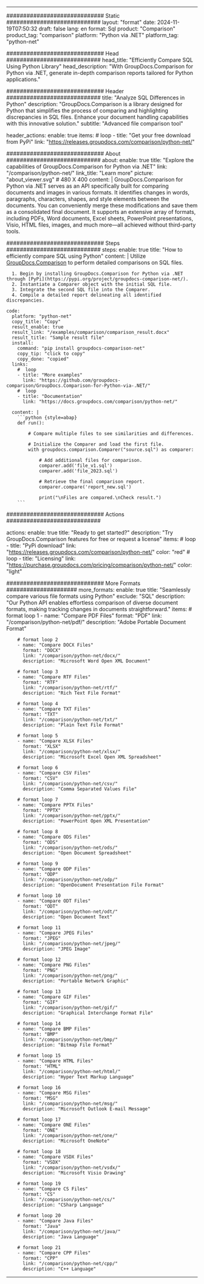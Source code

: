 
---
############################# Static ############################
layout: "format"
date:  2024-11-19T07:50:32
draft: false
lang: en
format: Sql
product: "Comparison"
product_tag: "comparison"
platform: "Python via .NET"
platform_tag: "python-net"

############################# Head ############################
head_title: "Efficiently Compare SQL Using Python Library"
head_description: "With GroupDocs.Comparison for Python via .NET, generate in-depth comparison reports tailored for Python applications."

############################# Header ############################
title: "Analyze SQL Differences in Python" 
description: "GroupDocs.Comparison is a library designed for Python that simplifies the process of comparing and highlighting discrepancies in SQL files. Enhance your document handling capabilities with this innovative solution."
subtitle: "Advanced file comparison tool" 

header_actions:
  enable: true
  items:
    #  loop
    - title: "Get your free download from PyPi"
      link: "https://releases.groupdocs.com/comparison/python-net/"
      
############################# About ############################
about:
    enable: true
    title: "Explore the capabilities of GroupDocs.Comparison for Python via .NET"
    link: "/comparison/python-net/"
    link_title: "Learn more"
    picture: "about_viewer.svg" # 480 X 400
    content: |
       GroupDocs.Comparison for Python via .NET serves as an API specifically built for comparing documents and images in various formats. It identifies changes in words, paragraphs, characters, shapes, and style elements between the documents. You can conveniently merge these modifications and save them as a consolidated final document. It supports an extensive array of formats, including PDFs, Word documents, Excel sheets, PowerPoint presentations, Visio, HTML files, images, and much more—all achieved without third-party tools.

############################# Steps ############################
steps:
    enable: true
    title: "How to efficiently compare SQL using Python"
    content: |
      Utilize [GroupDocs.Comparison](https://products.groupdocs.com/comparison/python-net/) to perform detailed comparisons on SQL files.
      
      1. Begin by installing GroupDocs.Comparison for Python via .NET through [PyPi](https://pypi.org/project/groupdocs-comparison-net/).
      2. Instantiate a Comparer object with the initial SQL file.
      3. Integrate the second SQL file into the Comparer.
      4. Compile a detailed report delineating all identified discrepancies.
   
    code:
      platform: "python-net"
      copy_title: "Copy"
      result_enable: true
      result_link: "/examples/comparison/comparison_result.docx"
      result_title: "Sample result file"
      install:
        command: "pip install groupdocs-comparison-net"
        copy_tip: "click to copy"
        copy_done: "copied"
      links:
        #  loop
        - title: "More examples"
          link: "https://github.com/groupdocs-comparison/GroupDocs.Comparison-for-Python-via-.NET/"
        #  loop
        - title: "Documentation"
          link: "https://docs.groupdocs.com/comparison/python-net/"
          
      content: |
        ```python {style=abap}
        def run():

            # Compare multiple files to see similarities and differences.

            # Initialize the Comparer and load the first file.
            with groupdocs.comparison.Comparer("source.sql") as comparer:

                # Add additional files for comparison.
                comparer.add('file_v1.sql')
                comparer.add('file_2023.sql')

                # Retrieve the final comparison report.
                comparer.compare('report_new.sql')

                print("\nFiles are compared.\nCheck result.")
        ```            

############################# Actions ############################

actions:
  enable: true
  title: "Ready to get started?"
  description: "Try GroupDocs.Comparison features for free or request a license"
  items:
    #  loop
    - title: "PyPi download"
      link: "https://releases.groupdocs.com/comparison/python-net/"
      color: "red"
        #  loop
    - title: "Licensing"
      link: "https://purchase.groupdocs.com/pricing/comparison/python-net/"
      color: "light"


############################# More Formats #####################
more_formats:
    enable: true
    title: "Seamlessly compare various file formats using Python"
    exclude: "SQL"
    description: "Our Python API enables effortless comparison of diverse document formats, making tracking changes in documents straightforward."
    items: 
        # format loop 1
        - name: "Compare PDF Files"
          format: "PDF"
          link: "/comparison/python-net/pdf/"
          description: "Adobe Portable Document Format"

        # format loop 2
        - name: "Compare DOCX Files"
          format: "DOCX"
          link: "/comparison/python-net/docx/"
          description: "Microsoft Word Open XML Document"

        # format loop 3
        - name: "Compare RTF Files"
          format: "RTF"
          link: "/comparison/python-net/rtf/"
          description: "Rich Text File Format"

        # format loop 4
        - name: "Compare TXT Files"
          format: "TXT"
          link: "/comparison/python-net/txt/"
          description: "Plain Text File Format"

        # format loop 5
        - name: "Compare XLSX Files"
          format: "XLSX"
          link: "/comparison/python-net/xlsx/"
          description: "Microsoft Excel Open XML Spreadsheet"

        # format loop 6
        - name: "Compare CSV Files"
          format: "CSV"
          link: "/comparison/python-net/csv/"
          description: "Comma Separated Values File"

        # format loop 7
        - name: "Compare PPTX Files"
          format: "PPTX"
          link: "/comparison/python-net/pptx/"
          description: "PowerPoint Open XML Presentation"

        # format loop 8
        - name: "Compare ODS Files"
          format: "ODS"
          link: "/comparison/python-net/ods/"
          description: "Open Document Spreadsheet"

        # format loop 9
        - name: "Compare ODP Files"
          format: "ODP"
          link: "/comparison/python-net/odp/"
          description: "OpenDocument Presentation File Format"

        # format loop 10
        - name: "Compare ODT Files"
          format: "ODT"
          link: "/comparison/python-net/odt/"
          description: "Open Document Text"

        # format loop 11
        - name: "Compare JPEG Files"
          format: "JPEG"
          link: "/comparison/python-net/jpeg/"
          description: "JPEG Image"

        # format loop 12
        - name: "Compare PNG Files"
          format: "PNG"
          link: "/comparison/python-net/png/"
          description: "Portable Network Graphic"

        # format loop 13
        - name: "Compare GIF Files"
          format: "GIF"
          link: "/comparison/python-net/gif/"
          description: "Graphical Interchange Format File"

        # format loop 14
        - name: "Compare BMP Files"
          format: "BMP"
          link: "/comparison/python-net/bmp/"
          description: "Bitmap File Format"

        # format loop 15
        - name: "Compare HTML Files"
          format: "HTML"
          link: "/comparison/python-net/html/"
          description: "Hyper Text Markup Language"

        # format loop 16
        - name: "Compare MSG Files"
          format: "MSG"
          link: "/comparison/python-net/msg/"
          description: "Microsoft Outlook E-mail Message"

        # format loop 17
        - name: "Compare ONE Files"
          format: "ONE"
          link: "/comparison/python-net/one/"
          description: "Microsoft OneNote"

        # format loop 18
        - name: "Compare VSDX Files"
          format: "VSDX"
          link: "/comparison/python-net/vsdx/"
          description: "Microsoft Visio Drawing"

        # format loop 19
        - name: "Compare CS Files"
          format: "CS"
          link: "/comparison/python-net/cs/"
          description: "CSharp Language"

        # format loop 20
        - name: "Compare Java Files"
          format: "Java"
          link: "/comparison/python-net/java/"
          description: "Java Language"
          
        # format loop 21
        - name: "Compare CPP Files"
          format: "CPP"
          link: "/comparison/python-net/cpp/"
          description: "C++ Language"
---